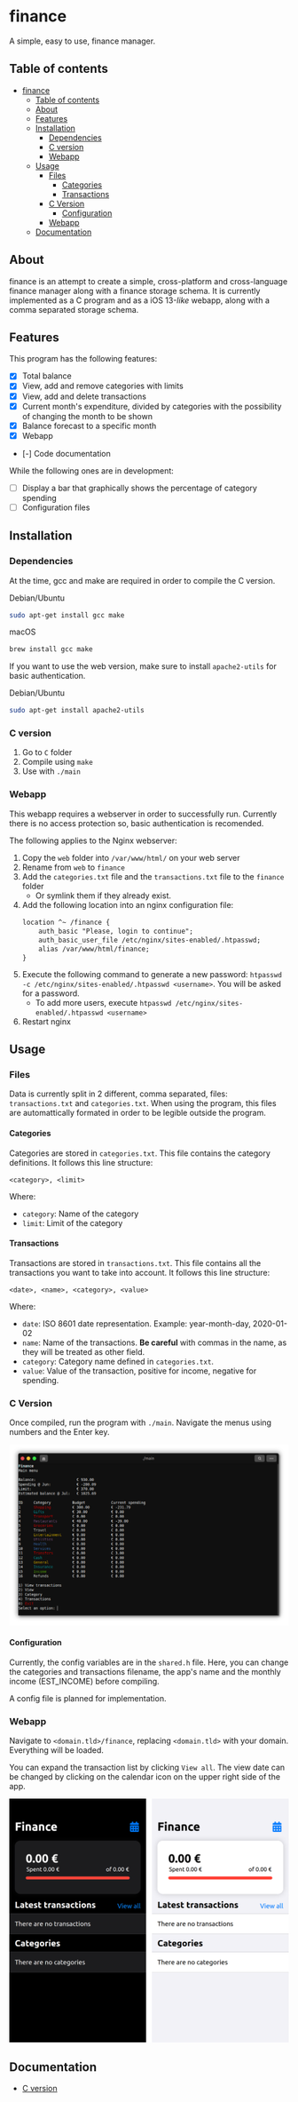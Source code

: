 # finance

A simple, easy to use, finance manager.

## Table of contents

- [finance](#finance)
  - [Table of contents](#table-of-contents)
  - [About](#about)
  - [Features](#features)
  - [Installation](#installation)
    - [Dependencies](#dependencies)
    - [C version](#c-version)
    - [Webapp](#webapp)
  - [Usage](#usage)
    - [Files](#files)
      - [Categories](#categories)
      - [Transactions](#transactions)
    - [C Version](#c-version-1)
      - [Configuration](#configuration)
    - [Webapp](#webapp-1)
  - [Documentation](#documentation)

## About

finance is an attempt to create a simple, cross-platform and cross-language finance manager along with a finance storage schema. It is currently implemented as a C program and as a iOS 13-*like* webapp, along with a comma separated storage schema.

## Features

This program has the following features:

- [X] Total balance
- [X] View, add and remove categories with limits
- [X] View, add and delete transactions
- [X] Current month's expenditure, divided by categories with the possibility of changing the month to be shown
- [X] Balance forecast to a specific month
- [X] Webapp
- [-] Code documentation

While the following ones are in development:

- [ ] Display a bar that graphically shows the percentage of category spending
- [ ] Configuration files

## Installation

### Dependencies

At the time, gcc and make are required in order to compile the C version.

Debian/Ubuntu

```bash
sudo apt-get install gcc make
```

macOS

```bash
brew install gcc make
```

If you want to use the web version, make sure to install `apache2-utils` for basic authentication.

Debian/Ubuntu

```bash
sudo apt-get install apache2-utils
```

### C version

1. Go to `C` folder
2. Compile using `make`
3. Use with `./main`

### Webapp

This webapp requires a webserver in order to successfully run. Currently there is no access protection so, basic authentication is recomended.

The following applies to the Nginx webserver:

1. Copy the `web` folder into `/var/www/html/` on your web server
2. Rename from `web` to `finance`
3. Add the `categories.txt` file and the `transactions.txt` file to the `finance` folder
    - Or symlink them if they already exist.
4. Add the following location into an nginx configuration file:
    ```nginx
    location ^~ /finance {
        auth_basic "Please, login to continue";
        auth_basic_user_file /etc/nginx/sites-enabled/.htpasswd;
        alias /var/www/html/finance;
    }
    ```
5. Execute the following command to generate a new password: `htpasswd -c /etc/nginx/sites-enabled/.htpasswd <username>`. You will be asked for a password.
    - To add more users, execute `htpasswd /etc/nginx/sites-enabled/.htpasswd <username>`
6. Restart nginx

## Usage

### Files

Data is currently split in 2 different, comma separated, files: `transactions.txt` and `categories.txt`. When using the program, this files are automattically formated in order to be legible outside the program.

#### Categories

Categories are stored in `categories.txt`. This file contains the category definitions. It follows this line structure: 

```
<category>, <limit>
```

Where:
- `category`: Name of the category
- `limit`: Limit of the category

#### Transactions

Transactions are stored in `transactions.txt`. This file contains all the transactions you want to take into account. It follows this line structure:

```
<date>, <name>, <category>, <value>
```

Where:
- `date`: ISO 8601 date representation. Example: year-month-day, 2020-01-02
- `name`: Name of the transactions. **Be careful** with commas in the name, as they will be treated as other field.
- `category`: Category name defined in `categories.txt`.
- `value`: Value of the transaction, positive for income, negative for spending.

### C Version

Once compiled, run the program with `./main`. Navigate the menus using numbers and the Enter key.

![C version screenshot](screenshot_c.png)

#### Configuration

Currently, the config variables are in the `shared.h` file. Here, you can change the categories and transactions filename, the app's name and the monthly income (EST_INCOME) before compiling.

A config file is planned for implementation.

### Webapp

Navigate to `<domain.tld>/finance`, replacing `<domain.tld>` with your domain. Everything will be loaded.

You can expand the transaction list by clicking `View all`. The view date can be changed by clicking on the calendar icon on the upper right side of the app.

![Web app screenshot](screenshot_webapp.png)

## Documentation

- [C version](C/docs)
